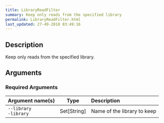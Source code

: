 ```yaml
---
title: LibraryReadFilter
summary: Keep only reads from the specified library
permalink: LibraryReadFilter.html
last_updated: 27-49-2018 03:49:16
---
```



## Description

Keep only reads from the specified library.

## Arguments

### Required Arguments

| Argument name(s) | Type | Description |
| :--------------- | :--: | :------ |
| `--library`<br/>`-library` | Set[String] | Name of the library to keep |


